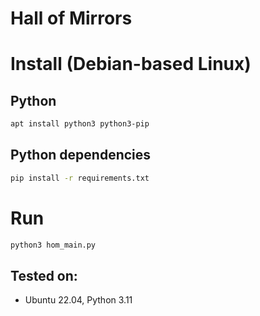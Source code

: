 # Hall of Mirrors 

# Install (Debian-based Linux)

## Python

```bash
apt install python3 python3-pip
```

## Python dependencies

```bash
pip install -r requirements.txt
```

# Run

```bash
python3 hom_main.py
```

## Tested on:

- Ubuntu 22.04, Python 3.11 
